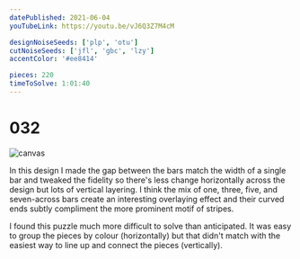 ```yaml
---
datePublished: 2021-06-04
youTubeLink: https://youtu.be/vJ6Q3Z7M4cM

designNoiseSeeds: ['plp', 'otu']
cutNoiseSeeds: ['jfl', 'gbc', 'lzy']
accentColor: '#ee8414'

pieces: 220
timeToSolve: 1:01:40
---
```


# 032

![canvas](https://res.cloudinary.com/abstract-puzzles/image/upload/w_2000/032_plp-otu_jfl-gbc-lzy?raw=true)

In this design I made the gap between the bars match the width of a single bar and tweaked the fidelity so there's less change horizontally across the design but lots of vertical layering. I think the mix of one, three, five, and seven-across bars create an interesting overlaying effect and their curved ends subtly compliment the more prominent motif of stripes.

I found this puzzle much more difficult to solve than anticipated. It was easy to group the pieces by colour (horizontally) but that didn't match with the easiest way to line up and connect the pieces (vertically).
